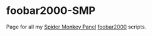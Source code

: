 # foobar2000-SMP
Page for all my [Spider Monkey Panel](https://theqwertiest.github.io/foo_spider_monkey_panel/) [foobar2000](https://www.foobar2000.org/) scripts.
